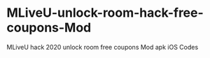 # MLiveU-unlock-room-hack-free-coupons-Mod
MLiveU hack 2020 unlock room free coupons Mod apk iOS Codes
